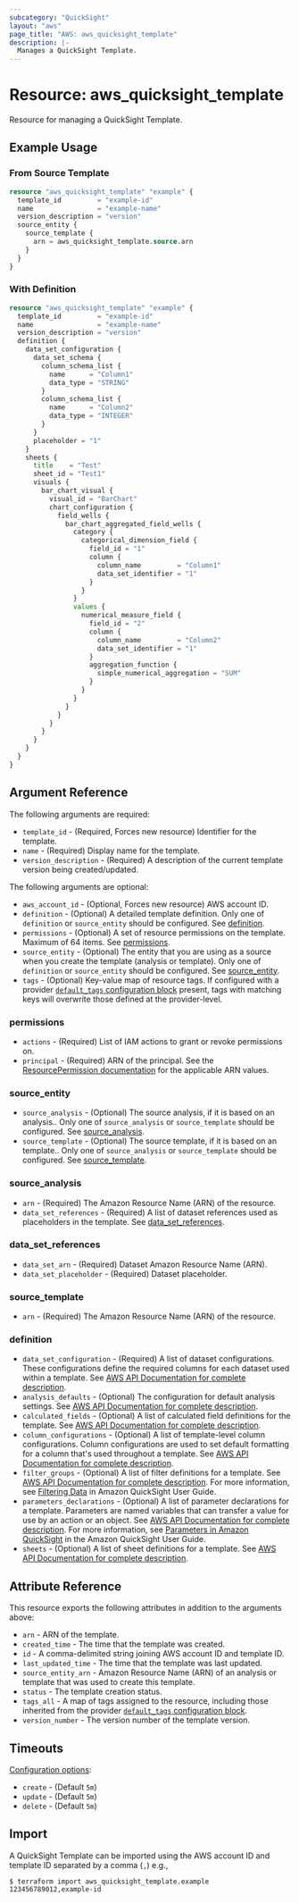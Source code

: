 ```yaml
---
subcategory: "QuickSight"
layout: "aws"
page_title: "AWS: aws_quicksight_template"
description: |-
  Manages a QuickSight Template.
---
```


# Resource: aws_quicksight_template

Resource for managing a QuickSight Template.

## Example Usage

### From Source Template

```terraform
resource "aws_quicksight_template" "example" {
  template_id         = "example-id"
  name                = "example-name"
  version_description = "version"
  source_entity {
    source_template {
      arn = aws_quicksight_template.source.arn
    }
  }
}
```

### With Definition

```terraform
resource "aws_quicksight_template" "example" {
  template_id         = "example-id"
  name                = "example-name"
  version_description = "version"
  definition {
    data_set_configuration {
      data_set_schema {
        column_schema_list {
          name      = "Column1"
          data_type = "STRING"
        }
        column_schema_list {
          name      = "Column2"
          data_type = "INTEGER"
        }
      }
      placeholder = "1"
    }
    sheets {
      title    = "Test"
      sheet_id = "Test1"
      visuals {
        bar_chart_visual {
          visual_id = "BarChart"
          chart_configuration {
            field_wells {
              bar_chart_aggregated_field_wells {
                category {
                  categorical_dimension_field {
                    field_id = "1"
                    column {
                      column_name         = "Column1"
                      data_set_identifier = "1"
                    }
                  }
                }
                values {
                  numerical_measure_field {
                    field_id = "2"
                    column {
                      column_name         = "Column2"
                      data_set_identifier = "1"
                    }
                    aggregation_function {
                      simple_numerical_aggregation = "SUM"
                    }
                  }
                }
              }
            }
          }
        }
      }
    }
  }
}
```

## Argument Reference

The following arguments are required:

* `template_id` - (Required, Forces new resource) Identifier for the template.
* `name` - (Required) Display name for the template.
* `version_description` - (Required) A description of the current template version being created/updated.

The following arguments are optional:

* `aws_account_id` - (Optional, Forces new resource) AWS account ID.
* `definition` - (Optional) A detailed template definition. Only one of `definition` or `source_entity` should be configured. See [definition](#definition).
* `permissions` - (Optional) A set of resource permissions on the template. Maximum of 64 items. See [permissions](#permissions).
* `source_entity` - (Optional) The entity that you are using as a source when you create the template (analysis or template). Only one of `definition` or `source_entity` should be configured. See [source_entity](#source_entity).
* `tags` - (Optional) Key-value map of resource tags. If configured with a provider [`default_tags` configuration block](/docs/providers/aws/index.html#default_tags-configuration-block) present, tags with matching keys will overwrite those defined at the provider-level.

### permissions

* `actions` - (Required) List of IAM actions to grant or revoke permissions on.
* `principal` - (Required) ARN of the principal. See the [ResourcePermission documentation](https://docs.aws.amazon.com/quicksight/latest/APIReference/API_ResourcePermission.html) for the applicable ARN values.

### source_entity

* `source_analysis` - (Optional) The source analysis, if it is based on an analysis.. Only one of `source_analysis` or `source_template` should be configured. See [source_analysis](#source_analysis).
* `source_template` - (Optional) The source template, if it is based on an template.. Only one of `source_analysis` or `source_template` should be configured. See [source_template](#source_template).

### source_analysis

* `arn` - (Required) The Amazon Resource Name (ARN) of the resource.
* `data_set_references` - (Required) A list of dataset references used as placeholders in the template. See [data_set_references](#data_set_references).

### data_set_references

* `data_set_arn` - (Required) Dataset Amazon Resource Name (ARN).
* `data_set_placeholder` - (Required) Dataset placeholder.

### source_template

* `arn` - (Required) The Amazon Resource Name (ARN) of the resource.

### definition

* `data_set_configuration` - (Required) A list of dataset configurations. These configurations define the required columns for each dataset used within a template. See [AWS API Documentation for complete description](https://docs.aws.amazon.com/quicksight/latest/APIReference/API_DataSetConfiguration.html).
* `analysis_defaults` - (Optional) The configuration for default analysis settings. See [AWS API Documentation for complete description](https://docs.aws.amazon.com/quicksight/latest/APIReference/API_AnalysisDefaults.html).
* `calculated_fields` - (Optional) A list of calculated field definitions for the template. See [AWS API Documentation for complete description](https://docs.aws.amazon.com/quicksight/latest/APIReference/API_CalculatedField.html).
* `column_configurations` - (Optional) A list of template-level column configurations. Column configurations are used to set default formatting for a column that's used throughout a template. See [AWS API Documentation for complete description](ttps://docs.aws.amazon.com/quicksight/latest/APIReference/API_ColumnConfiguration.html).
* `filter_groups` - (Optional) A list of filter definitions for a template. See [AWS API Documentation for complete description](https://docs.aws.amazon.com/quicksight/latest/APIReference/API_FilterGroup.html). For more information, see [Filtering Data](https://docs.aws.amazon.com/quicksight/latest/user/filtering-visual-data.html) in Amazon QuickSight User Guide.
* `parameters_declarations` - (Optional) A list of parameter declarations for a template. Parameters are named variables that can transfer a value for use by an action or an object. See [AWS API Documentation for complete description](https://docs.aws.amazon.com/quicksight/latest/APIReference/API_ParameterDeclaration.html). For more information, see [Parameters in Amazon QuickSight](https://docs.aws.amazon.com/quicksight/latest/user/parameters-in-quicksight.html) in the Amazon QuickSight User Guide.
* `sheets` - (Optional) A list of sheet definitions for a template. See [AWS API Documentation for complete description](https://docs.aws.amazon.com/quicksight/latest/APIReference/API_SheetDefinition.html).

## Attribute Reference

This resource exports the following attributes in addition to the arguments above:

* `arn` - ARN of the template.
* `created_time` - The time that the template was created.
* `id` - A comma-delimited string joining AWS account ID and template ID.
* `last_updated_time` - The time that the template was last updated.
* `source_entity_arn` - Amazon Resource Name (ARN) of an analysis or template that was used to create this template.
* `status` - The template creation status.
* `tags_all` - A map of tags assigned to the resource, including those inherited from the provider [`default_tags` configuration block](/docs/providers/aws/index.html#default_tags-configuration-block).
* `version_number` - The version number of the template version.

## Timeouts

[Configuration options](https://developer.hashicorp.com/terraform/language/resources/syntax#operation-timeouts):

* `create` - (Default `5m`)
* `update` - (Default `5m`)
* `delete` - (Default `5m`)

## Import

A QuickSight Template can be imported using the AWS account ID and template ID separated by a comma (`,`) e.g.,

```
$ terraform import aws_quicksight_template.example 123456789012,example-id
```
